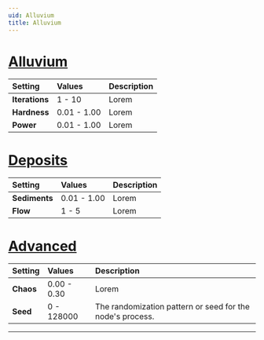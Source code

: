 ```yaml
---
uid: Alluvium
title: Alluvium
---
```


# [Alluvium](#tab/tabid-a)
| Setting            | Values       | Description                                               |
| :----------------- | :----------- | :-------------------------------------------------------- |
| **Iterations** | 1 - 10      | Lorem                                                     |
| **Hardness**   | 0.01 - 1.00 | Lorem                                                     |
| **Power**      | 0.01 - 1.00 | Lorem                                                     |

# [Deposits](#tab/tabid-b)
| Setting            | Values       | Description                                               |
| :----------------- | :----------- | :-------------------------------------------------------- |
| **Sediments**  | 0.01 - 1.00 | Lorem                                                     |
| **Flow**       | 1 - 5       | Lorem                                                     |

# [Advanced](#tab/tabid-c)
| Setting            | Values       | Description                                               |
| :----------------- | :----------- | :-------------------------------------------------------- |
| **Chaos**      | 0.00 - 0.30 | Lorem                                                     |
| **Seed**       | 0 - 128000  | The randomization pattern or seed for the node's process. |




***

<!--examples-->